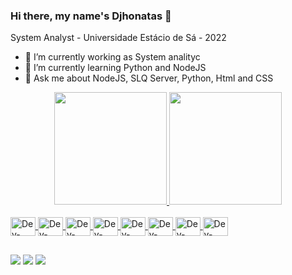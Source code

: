 ### Hi there, my name's Djhonatas 👋

System Analyst - Universidade Estácio de Sá - 2022

- 🔭 I’m currently working as System analityc
- 🌱 I’m currently learning Python and NodeJS
- 💬 Ask me about NodeJS, SLQ Server, Python, Html and CSS



<div align="center">
<a href="https://github.com/Djhonatas">
<img height="180em" src="https://github-readme-stats.vercel.app/api?username=Djhonatas&show_icons=true&theme=dracula&include_all_commits"/>
<img height="180em" src="https://github-readme-stats.vercel.app/api/top-langs/?username=Djhonatas&layout=compact&langs_count=7&theme=dra"/>
</div>

<div style="display: inline_block"><br>

<img align="center" alt="Dev-CSS" height="30" width="40" src="https://cdn.jsdelivr.net/gh/devicons/devicon/icons/docker/docker-original.svg" />
<img align="center" alt="Dev-CSS" height="30" width="40" src="https://cdn.jsdelivr.net/gh/devicons/devicon/icons/nodejs/nodejs-original.svg" />
<img align="center" alt="Dev-CSS" height="30" width="40" src="https://cdn.jsdelivr.net/gh/devicons/devicon/icons/javascript/javascript-original.svg" />
<img align="center" alt="Dev-CSS" height="30" width="40" src="https://cdn.jsdelivr.net/gh/devicons/devicon/icons/html5/html5-original.svg" />
<img align="center" alt="Dev-CSS" height="30" width="40" src="https://cdn.jsdelivr.net/gh/devicons/devicon/icons/css3/css3-original.svg" />
<img align="center" alt="Dev-CSS" height="30" width="40" src="https://cdn.jsdelivr.net/gh/devicons/devicon/icons/python/python-original.svg" />
<img align="center" alt="Dev-CSS" height="30" width="40" src="https://cdn.jsdelivr.net/gh/devicons/devicon/icons/microsoftsqlserver/microsoftsqlserver-plain.svg" />
<img align="center" alt="Dev-CSS" height="30" width="40" src="https://cdn.jsdelivr.net/gh/devicons/devicon/icons/mysql/mysql-original.svg" />


</div>

##
<div>
<a href="https://www.instagram.com/0lliveira.djhonatas" target="Instagram">  <img src="https://img.shields.io/badge/Instagram-E4405F?style=for-the-badge&logo=instagram&logoColor=white"></a>
<a href="mailto:dj.assuntospessoais@gmail.com" target="Gmail">  <img src="https://img.shields.io/badge/Gmail-D14836?style=for-the-badge&logo=gmail&logoColor=white"></a>
<a href="https://www.linkedin.com/in/djhonatas-oliveira-478b1b1b1/" target="Linkedin">  <img src="https://img.shields.io/badge/LinkedIn-0077B5?style=for-the-badge&logo=linkedin&logoColor=white"></a>

<!-- ![Snake animation](https://github.com/Djhonatas/Djhonatas/blob/output/github-contribution-grid-snake.svg) 
</div> -->
